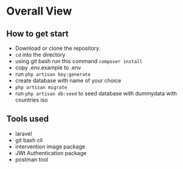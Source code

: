 # Overall View

## How to get start

- Download or clone the repository.
- `cd` into the directory 
- using git bash run this command `composer install`
- copy .env.example to .env
- run `php artisan key:generate`
- create database with name of your choice
- `php artisan migrate`
- run `php artisan db:seed` to seed database with dummydata with countries iso 

## Tools used
- laravel
- git bash cli
- intervention image package
- JWt Authentication package
- postman tool


